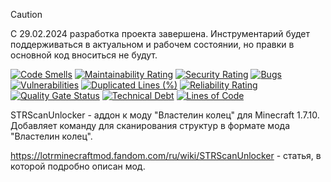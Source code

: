 > [!CAUTION]
> С 29.02.2024 разработка проекта завершена. Инструментарий будет поддерживаться в актуальном и рабочем состоянии, но
> правки в основной код вноситься не будут.

[![Code Smells][code_smells_badge]][code_smells_link]
[![Maintainability Rating][maintainability_rating_badge]][maintainability_rating_link]
[![Security Rating][security_rating_badge]][security_rating_link]
[![Bugs][bugs_badge]][bugs_link]
[![Vulnerabilities][vulnerabilities_badge]][vulnerabilities_link]
[![Duplicated Lines (%)][duplicated_lines_density_badge]][duplicated_lines_density_link]
[![Reliability Rating][reliability_rating_badge]][reliability_rating_link]
[![Quality Gate Status][quality_gate_status_badge]][quality_gate_status_link]
[![Technical Debt][technical_debt_badge]][technical_debt_link]
[![Lines of Code][lines_of_code_badge]][lines_of_code_link]

STRScanUnlocker - аддон к моду "Властелин колец" для Minecraft 1.7.10. Добавляет команду для сканирования структур в
формате мода "Властелин колец".

https://lotrminecraftmod.fandom.com/ru/wiki/STRScanUnlocker - статья, в которой подробно описан мод.

<!----------------------------------------------------------------------------->

[code_smells_badge]: https://sonarcloud.io/api/project_badges/measure?project=STRScanUnlocker&metric=code_smells

[code_smells_link]: https://sonarcloud.io/summary/overall?id=STRScanUnlocker

[maintainability_rating_badge]: https://sonarcloud.io/api/project_badges/measure?project=STRScanUnlocker&metric=sqale_rating

[maintainability_rating_link]: https://sonarcloud.io/summary/overall?id=STRScanUnlocker

[security_rating_badge]: https://sonarcloud.io/api/project_badges/measure?project=STRScanUnlocker&metric=security_rating

[security_rating_link]: https://sonarcloud.io/summary/overall?id=STRScanUnlocker

[bugs_badge]: https://sonarcloud.io/api/project_badges/measure?project=STRScanUnlocker&metric=bugs

[bugs_link]: https://sonarcloud.io/summary/overall?id=STRScanUnlocker

[vulnerabilities_badge]: https://sonarcloud.io/api/project_badges/measure?project=STRScanUnlocker&metric=vulnerabilities

[vulnerabilities_link]: https://sonarcloud.io/summary/overall?id=STRScanUnlocker

[duplicated_lines_density_badge]: https://sonarcloud.io/api/project_badges/measure?project=STRScanUnlocker&metric=duplicated_lines_density

[duplicated_lines_density_link]: https://sonarcloud.io/summary/overall?id=STRScanUnlocker

[reliability_rating_badge]: https://sonarcloud.io/api/project_badges/measure?project=STRScanUnlocker&metric=reliability_rating

[reliability_rating_link]: https://sonarcloud.io/summary/overall?id=STRScanUnlocker

[quality_gate_status_badge]: https://sonarcloud.io/api/project_badges/measure?project=STRScanUnlocker&metric=alert_status

[quality_gate_status_link]: https://sonarcloud.io/summary/overall?id=STRScanUnlocker

[technical_debt_badge]: https://sonarcloud.io/api/project_badges/measure?project=STRScanUnlocker&metric=sqale_index

[technical_debt_link]: https://sonarcloud.io/summary/overall?id=STRScanUnlocker

[lines_of_code_badge]: https://sonarcloud.io/api/project_badges/measure?project=STRScanUnlocker&metric=ncloc

[lines_of_code_link]: https://sonarcloud.io/summary/overall?id=STRScanUnlocker
